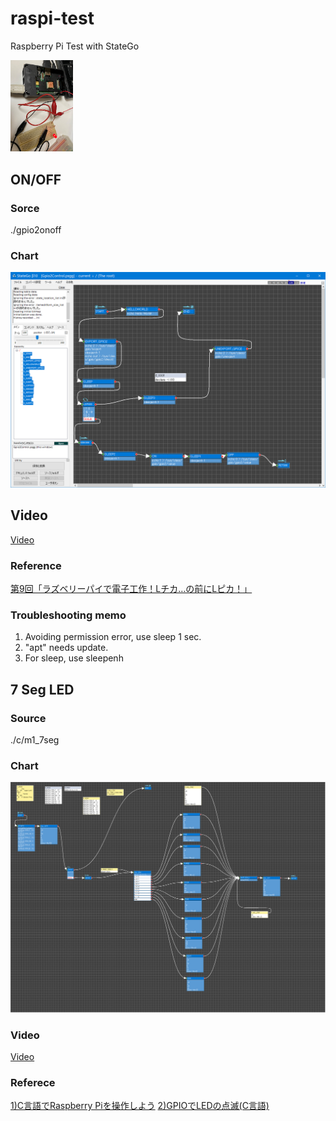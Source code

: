 # raspi-test
Raspberry Pi Test with StateGo

<img src="https://raw.githubusercontent.com/NNNIC/raspi-test/master/wiki/setup.png" width=100px />

## ON/OFF

### Sorce

./gpio2onoff

### Chart

![](https://raw.githubusercontent.com/NNNIC/raspi-test/master/wiki/chart.png)

## Video

[Video](https://www.youtube.com/watch?v=6iUyzB-cveM&feature=youtu.be)

### Reference

[第9回「ラズベリーパイで電子工作！Lチカ…の前にLピカ！」](https://deviceplus.jp/hobby/raspberrypi_entry_009/)    

### Troubleshooting memo

1. Avoiding permission error, use sleep 1 sec.
2. "apt" needs update.
3. For sleep, use sleepenh

## 7 Seg LED

### Source

./c/m1_7seg

### Chart

![](https://raw.githubusercontent.com/NNNIC/raspi-test/master/wiki/7seg-chart.png)

### Video

[Video](https://www.youtube.com/watch?v=g20piryabHM&feature=youtu.be)

### Referece

[1)C言語でRaspberry Piを操作しよう](https://qiita.com/Brutus/items/54605b634c96b0b1e5cf)
[2)GPIOでLEDの点滅(C言語)](http://make.bcde.jp/raspberry-pi/gpio%E3%81%A7led%E3%81%AE%E7%82%B9%E6%BB%85c%E8%A8%80%E8%AA%9E/)

